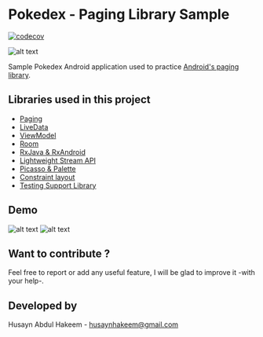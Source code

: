 # Pokedex - Paging Library Sample
[![codecov](https://codecov.io/gh/tzltdc/paging3/branch/master/graph/badge.svg?token=Hdddtu17v7)](https://codecov.io/gh/tzltdc/paging3)

![alt text](https://github.com/Husaynhakeem/Paging-Library-Sample/blob/master/app/src/main/res/drawable/pokedex_mini.png)

Sample Pokedex Android application used to practice [Android's paging library](https://developer.android.com/topic/libraries/architecture/paging.html#overview).


## Libraries used in this project
- [Paging](https://developer.android.com/topic/libraries/architecture/paging.html#overview)
- [LiveData](https://developer.android.com/topic/libraries/architecture/livedata.html)
- [ViewModel](https://developer.android.com/topic/libraries/architecture/viewmodel.html)
- [Room](https://developer.android.com/topic/libraries/architecture/room.html)
- [RxJava & RxAndroid](https://github.com/ReactiveX/RxAndroid)
- [Lightweight Stream API](https://github.com/aNNiMON/Lightweight-Stream-API)
- [Picasso & Palette](https://github.com/florent37/PicassoPalette)
- [Constraint layout](https://developer.android.com/training/constraint-layout/index.html)
- [Testing Support Library](https://developer.android.com/topic/libraries/testing-support-library/index.html)


## Demo
![alt text](https://github.com/Husaynhakeem/Paging-Library-Sample/blob/master/app/src/main/res/drawable/pokedex_portrait.png)
![alt text](https://github.com/Husaynhakeem/Paging-Library-Sample/blob/master/app/src/main/res/drawable/pokedex_land.png)


## Want to contribute ?
Feel free to report or add any useful feature, I will be glad to improve it -with your help-.


## Developed by
Husayn Abdul Hakeem - [husaynhakeem@gmail.com](husaynhakeem@gmail.com)
